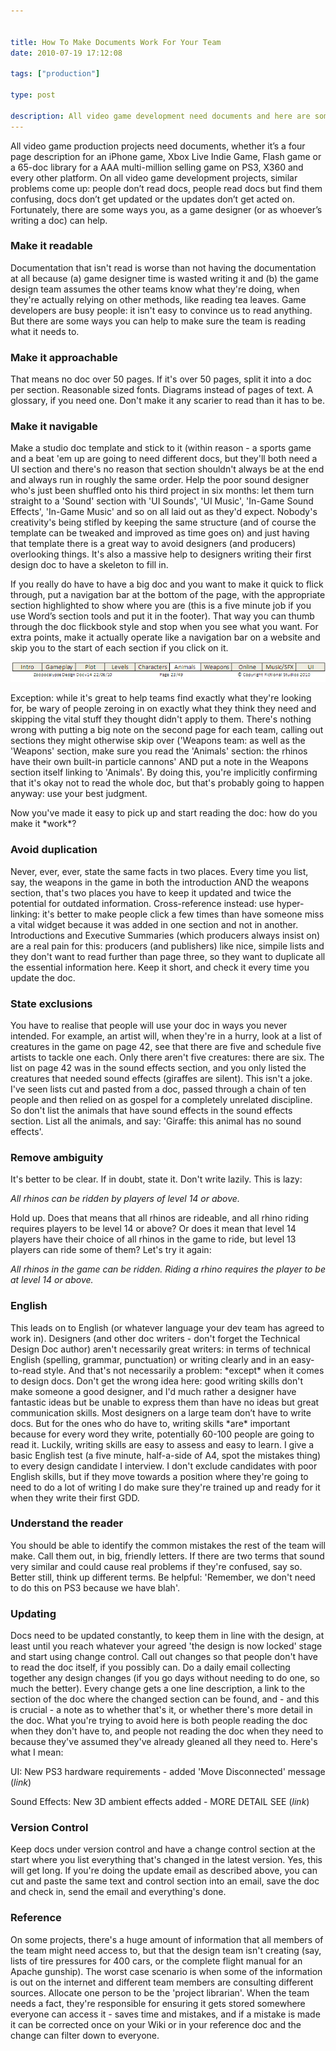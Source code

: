 ```yaml
---


title: How To Make Documents Work For Your Team
date: 2010-07-19 17:12:08

tags: ["production"]

type: post

description: All video game development need documents and here are some tips to ensure your documents are read, acted on and kept up-to-date.
---
```

All video game production projects need documents, whether it’s a four
page description for an iPhone game, Xbox Live Indie Game, Flash game or
a 65-doc library for a AAA multi-million selling game on PS3, X360 and
every other platform. On all video game development projects, similar
problems come
up: people don’t read docs, people read docs but find them
confusing, docs don’t get updated or the updates don’t get acted on.
Fortunately, there are some ways you, as a game designer (or as
whoever’s writing a doc) can help.

### Make it readable

Documentation that isn't read is worse than not having the documentation
at all because (a) game designer time is wasted writing it and (b) the
game design team assumes the other teams know what they're doing, when
they're actually relying on other methods, like reading tea leaves. Game
developers are busy
people: it isn't easy to convince us to read
anything. But there are some ways you can help to make sure the team is
reading what it needs to.

### Make it approachable

That means no doc over 50 pages. If it's over 50 pages, split it into a
doc per section. Reasonable sized fonts. Diagrams instead of pages of
text. A glossary, if you need one. Don't make it any scarier to read
than it has to be.

### Make it navigable

Make a studio doc template and stick to it (within reason - a sports
game and a beat 'em up are going to need different docs, but they'll
both need a UI section and there's no reason that section shouldn't
always be at the end and always run in roughly the same order. Help the
poor sound designer who's just been shuffled onto his third project in
six
months: let them turn straight to a 'Sound' section with 'UI
Sounds', 'UI Music', 'In-Game Sound Effects', 'In-Game Music' and so on
all laid out as they'd expect.
 Nobody's creativity's being stifled by keeping the same structure (and
of course the template can be tweaked and improved as time goes on) and
just having that template there is a great way to avoid designers (and
producers) overlooking things. It's also a massive help to designers
writing their first design doc to have a skeleton to fill in.

If you really do have to have a big doc and you want to make it quick to
flick through, put a navigation bar at the bottom of the page, with the
appropriate section highlighted to show where you are (this is a five
minute job if you use Word’s section tools and put it in the footer).
That way you can thumb through the doc flickbook style and stop when you
see what you want. For extra points, make it actually operate like a
navigation bar on a website and skip you to the start of each section if
you click on it.

![](/assets/Example_Document_Navigation_Bar-e1279555799474.png "Example Document Navigation Bar")

Exception: while it's great to help teams find exactly what they're looking for, be wary of people zeroing in on exactly what they think they need and skipping the vital stuff they thought didn't apply to
them. There's nothing wrong with putting a big note on the second page
for each team, calling out sections they might otherwise skip over
('Weapons
team: as well as the 'Weapons' section, make sure you read the
'Animals'
section: the rhinos have their own built-in particle cannons' AND put a note in the Weapons section itself linking to 'Animals'. By doing this, you're implicitly confirming that it's okay not to read the whole doc, but that's probably going to happen
anyway: use your best
judgment.

Now you've made it easy to pick up and start reading the
doc: how do you make it \*work\*?

### Avoid duplication

Never, ever, ever, state the same facts in two places. Every time you
list, say, the weapons in the game in both the introduction AND the
weapons section, that's two places you have to keep it updated and twice
the potential for outdated information. Cross-reference
instead: use
hyper-linking: it's better to make people click a few times than have someone miss a vital widget because it was added in one section and not in another. Introductions and Executive Summaries (which producers always insist on) are a real pain for
this: producers (and publishers) like nice, simpile lists and they don't want to read further than page
three, so they want to duplicate all the essential information here.
Keep it short, and check it every time you update the doc.

### State exclusions

You have to realise that people will use your doc in ways you never
intended. For example, an artist will, when they're in a hurry, look at
a list of creatures in the game on page 42, see that there are five and
schedule five artists to tackle one each. Only there aren't five
creatures: there are six. The list on page 42 was in the sound effects
section, and you only listed the creatures that needed sound effects
(giraffes are silent). This isn't a joke. I've seen lists cut and pasted
from a doc, passed through a chain of ten people and then relied on as
gospel for a completely unrelated discipline. So don't list the animals
that have sound effects in the sound effects section. List all the
animals, and
say: 'Giraffe: this animal has no sound effects'.

### Remove ambiguity

It's better to be clear. If in doubt, state it. Don't write lazily. This
is
lazy:

*All rhinos can be ridden by players of level 14 or above.*

Hold up. Does that means that all rhinos are rideable, and all rhino
riding requires players to be level 14 or above? Or does it mean that
level 14 players have their choice of all rhinos in the game to ride,
but level 13 players can ride some of them? Let's try it
again:

*All rhinos in the game can be ridden. Riding a rhino requires the
player to be at level 14 or above.*

### English

This leads on to English (or whatever language your dev team has agreed
to work in). Designers (and other doc writers - don't forget the
Technical Design Doc author) aren't necessarily great
writers: in terms of technical English (spelling, grammar, punctuation) or writing clearly and in an easy-to-read style. And that's not necessarily a
problem: \*except\* when it comes to design docs. Don't get the wrong idea
here: good writing skills don't make someone a good designer, and
I'd much rather a designer have fantastic ideas but be unable to express
them than have no ideas but great communication skills. Most designers
on a large team don’t have to write docs. But for the ones who do have
to, writing skills \*are\* important because for every word they write,
potentially 60-100 people are going to read it. Luckily, writing skills
are easy to assess and easy to learn. I give a basic English test (a
five minute, half-a-side of A4, spot the mistakes thing) to every design
candidate I interview. I don't exclude candidates with poor English
skills, but if they move towards a position where they're going to need
to do a lot of writing I do make sure they're trained up and ready for
it when they write their first GDD.

### Understand the reader

You should be able to identify the common mistakes the rest of the team
will make. Call them out, in big, friendly letters. If there are two
terms that sound very similar and could cause real problems if they're
confused, say so. Better still, think up different terms. Be
helpful:
'Remember, we don't need to do this on PS3 because we have blah'.

### Updating

Docs need to be updated constantly, to keep them in line with the
design, at least until you reach whatever your agreed 'the design is now
locked' stage and start using change control. Call out changes so that
people don't have to read the doc itself, if you possibly can. Do a
daily email collecting together any design changes (if you go days
without needing to do one, so much the better). Every change gets a one
line description, a link to the section of the doc where the changed
section can be found, and - and this is crucial - a note as to whether
that's it, or whether there's more detail in the doc. What you're trying
to avoid here is both people reading the doc when they don't have to,
and people not reading the doc when they need to because they've assumed
they've already gleaned all they need to. Here's what I
mean:

UI: New PS3 hardware requirements - added 'Move Disconnected' message
(*link*)

Sound
Effects: New 3D ambient effects added - MORE DETAIL SEE (*link*)

### Version Control

Keep docs under version control and have a change control section at the
start where you list everything that's changed in the latest version.
Yes, this will get long. If you're doing the update email as described
above, you can cut and paste the same text and
control section into an email, save the doc and check in, send the email
and everything's done. 

### Reference

On some projects, there's a huge amount of information that all members
of the team might need access to, but that the design team isn't
creating (say, lists of tire pressures for 400 cars, or the complete
flight manual for an Apache gunship). The worst case scenario is when
some of the information is out on the internet and different team
members are consulting different sources. Allocate one person to be the
'project librarian'. When the team needs a fact, they're responsible for
ensuring it gets stored somewhere everyone can access it - saves time
and mistakes, and if a mistake is made it can be corrected once on your
Wiki or in your reference doc and the change can filter down to
everyone.
